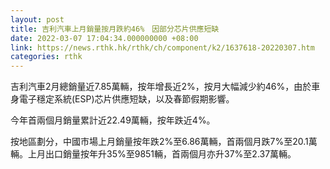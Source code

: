 ```yaml
---
layout: post
title: 吉利汽車上月銷量按月跌約46%　因部分芯片供應短缺
date: 2022-03-07 17:04:34.000000000 +08:00
link: https://news.rthk.hk/rthk/ch/component/k2/1637618-20220307.htm
categories: rthk
---
```


吉利汽車2月總銷量近7.85萬輛，按年增長近2%，按月大幅減少約46%，由於車身電子穩定系統(ESP)芯片供應短缺，以及春節假期影響。

今年首兩個月銷量累計近22.49萬輛，按年跌近4%。

按地區劃分，中國市場上月銷量按年跌2%至6.86萬輛，首兩個月跌7%至20.1萬輛。上月出口銷量按年升35%至9851輛，首兩個月亦升37%至2.37萬輛。
